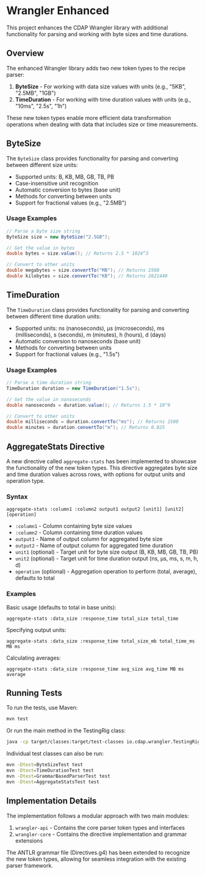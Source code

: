 # Wrangler Enhanced

This project enhances the CDAP Wrangler library with additional functionality for parsing and working with byte sizes and time durations.

## Overview

The enhanced Wrangler library adds two new token types to the recipe parser:

1. **ByteSize** - For working with data size values with units (e.g., "5KB", "2.5MB", "1GB")
2. **TimeDuration** - For working with time duration values with units (e.g., "10ms", "2.5s", "1h")

These new token types enable more efficient data transformation operations when dealing with data that includes size or time measurements.

## ByteSize

The `ByteSize` class provides functionality for parsing and converting between different size units:

- Supported units: B, KB, MB, GB, TB, PB
- Case-insensitive unit recognition
- Automatic conversion to bytes (base unit)
- Methods for converting between units
- Support for fractional values (e.g., "2.5MB")

### Usage Examples

```java
// Parse a byte size string
ByteSize size = new ByteSize("2.5GB");

// Get the value in bytes
double bytes = size.value(); // Returns 2.5 * 1024^3

// Convert to other units
double megabytes = size.convertTo("MB"); // Returns 2560
double kilobytes = size.convertTo("KB"); // Returns 2621440
```

## TimeDuration

The `TimeDuration` class provides functionality for parsing and converting between different time duration units:

- Supported units: ns (nanoseconds), μs (microseconds), ms (milliseconds), s (seconds), m (minutes), h (hours), d (days)
- Automatic conversion to nanoseconds (base unit)
- Methods for converting between units
- Support for fractional values (e.g., "1.5s")

### Usage Examples

```java
// Parse a time duration string
TimeDuration duration = new TimeDuration("1.5s");

// Get the value in nanoseconds
double nanoseconds = duration.value(); // Returns 1.5 * 10^9

// Convert to other units
double milliseconds = duration.convertTo("ms"); // Returns 1500
double minutes = duration.convertTo("m"); // Returns 0.025
```

## AggregateStats Directive

A new directive called `aggregate-stats` has been implemented to showcase the functionality of the new token types. This directive aggregates byte size and time duration values across rows, with options for output units and operation type.

### Syntax

```
aggregate-stats :column1 :column2 output1 output2 [unit1] [unit2] [operation]
```

- `:column1` - Column containing byte size values
- `:column2` - Column containing time duration values
- `output1` - Name of output column for aggregated byte size
- `output2` - Name of output column for aggregated time duration
- `unit1` (optional) - Target unit for byte size output (B, KB, MB, GB, TB, PB)
- `unit2` (optional) - Target unit for time duration output (ns, μs, ms, s, m, h, d)
- `operation` (optional) - Aggregation operation to perform (total, average), defaults to total

### Examples

Basic usage (defaults to total in base units):
```
aggregate-stats :data_size :response_time total_size total_time
```

Specifying output units:
```
aggregate-stats :data_size :response_time total_size_mb total_time_ms MB ms
```

Calculating averages:
```
aggregate-stats :data_size :response_time avg_size avg_time MB ms average
```

## Running Tests

To run the tests, use Maven:

```bash
mvn test
```

Or run the main method in the TestingRig class:

```bash
java -cp target/classes:target/test-classes io.cdap.wrangler.TestingRig
```

Individual test classes can also be run:

```bash
mvn -Dtest=ByteSizeTest test
mvn -Dtest=TimeDurationTest test
mvn -Dtest=GrammarBasedParserTest test
mvn -Dtest=AggregateStatsTest test
```

## Implementation Details

The implementation follows a modular approach with two main modules:

1. `wrangler-api` - Contains the core parser token types and interfaces
2. `wrangler-core` - Contains the directive implementation and grammar extensions

The ANTLR grammar file (Directives.g4) has been extended to recognize the new token types, allowing for seamless integration with the existing parser framework.
